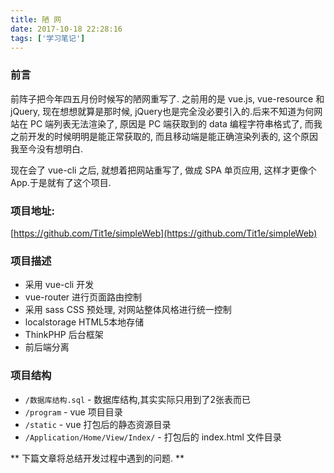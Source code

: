 ```yaml
---
title: 陋 网
date: 2017-10-18 22:28:16
tags: ['学习笔记']
---
```

### 前言
前阵子把今年四五月份时候写的陋网重写了. 之前用的是 vue.js, vue-resource 和 jQuery, 现在想想就算是那时候, jQuery也是完全没必要引入的.后来不知道为何网站在 PC 端列表无法渲染了, 原因是 PC 端获取到的 data 编程字符串格式了, 而我之前开发的时候明明是能正常获取的, 而且移动端是能正确渲染列表的, 这个原因我至今没有想明白. 

现在会了 vue-cli 之后, 就想着把网站重写了, 做成 SPA 单页应用, 这样才更像个 App.于是就有了这个项目. 
<!-- more -->
### 项目地址: 
[https://github.com/Tit1e/simpleWeb](https://github.com/Tit1e/simpleWeb)

### 项目描述
* 采用 vue-cli 开发
* vue-router 进行页面路由控制
* 采用 sass CSS 预处理, 对网站整体风格进行统一控制
* localstorage HTML5本地存储
* ThinkPHP 后台框架
* 前后端分离

### 项目结构
* `/数据库结构.sql` - 数据库结构,其实实际只用到了2张表而已
* `/program` - vue 项目目录
* `/static` - vue 打包后的静态资源目录
* `/Application/Home/View/Index/` - 打包后的 index.html 文件目录


** 下篇文章将总结开发过程中遇到的问题. ** 